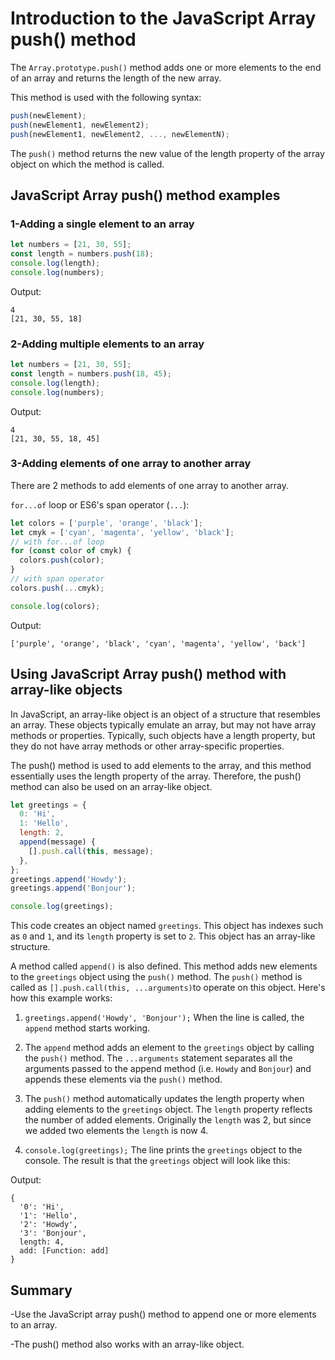 # Introduction to the JavaScript Array push() method
The `Array.prototype.push()` method adds one or more elements to the end of an array and returns the length of the new array.

This method is used with the following syntax:
```javascript
push(newElement);
push(newElement1, newElement2);
push(newElement1, newElement2, ..., newElementN);
```
The `push()` method returns the new value of the length property of the array object on which the method is called.
## JavaScript Array push() method examples
### 1-Adding a single element to an array
```javascript
let numbers = [21, 30, 55];
const length = numbers.push(18);
console.log(length);
console.log(numbers);
```
Output:
```
4
[21, 30, 55, 18]
```
### 2-Adding multiple elements to an array
```javascript
let numbers = [21, 30, 55];
const length = numbers.push(18, 45);
console.log(length);
console.log(numbers);
```
Output:
```
4
[21, 30, 55, 18, 45]
```
### 3-Adding elements of one array to another array
There are 2 methods to add elements of one array to another array.

`for...of` loop or ES6's span operator (`...`):

```javascript
let colors = ['purple', 'orange', 'black'];
let cmyk = ['cyan', 'magenta', 'yellow', 'black'];
// with for...of loop
for (const color of cmyk) {
  colors.push(color);
}
// with span operator
colors.push(...cmyk);

console.log(colors);
```
Output:
```
['purple', 'orange', 'black', 'cyan', 'magenta', 'yellow', 'back']
```
## Using JavaScript Array push() method with array-like objects
In JavaScript, an array-like object is an object of a structure that resembles an array. These objects typically emulate an array, but may not have array methods or properties. Typically, such objects have a length property, but they do not have array methods or other array-specific properties.

The push() method is used to add elements to the array, and this method essentially uses the length property of the array. Therefore, the push() method can also be used on an array-like object.
```javascript
let greetings = {
  0: 'Hi',
  1: 'Hello',
  length: 2,
  append(message) {
    [].push.call(this, message);
  },
};
greetings.append('Howdy');
greetings.append('Bonjour');

console.log(greetings);
```
This code creates an object named `greetings`. This object has indexes such as `0` and `1`, and its `length` property is set to `2`. This object has an array-like structure.

A method called `append()` is also defined. This method adds new elements to the `greetings` object using the `push()` method. The `push()` method is called as `[].push.call(this, ...arguments)`to operate on this object. Here's how this example works:

1. `greetings.append('Howdy', 'Bonjour');` When the line is called, the `append` method starts working.

2. The `append` method adds an element to the `greetings` object by calling the `push()` method. The `...arguments` statement separates all the arguments passed to the append method (i.e. `Howdy` and `Bonjour`) and appends these elements via the `push()` method.

3. The `push()` method automatically updates the length property when adding elements to the `greetings` object. The `length` property reflects the number of added elements. Originally the `length` was 2, but since we added two elements the `length` is now 4.

4. `console.log(greetings);` The line prints the `greetings` object to the console. The result is that the `greetings` object will look like this:

Output:
```
{
  '0': 'Hi',
  '1': 'Hello',
  '2': 'Howdy',
  '3': 'Bonjour',
  length: 4,
  add: [Function: add]
}
```
## Summary
-Use the JavaScript array push() method to append one or more elements to an array.

-The push() method also works with an array-like object.


